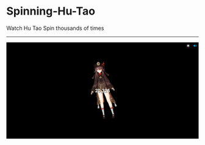 # Spinning-Hu-Tao
Watch Hu Tao Spin thousands of times

---
![Showcase](https://github.com/CDavidSV/Spinning-Hu-Tao/blob/main/assets/images/showcase.jpg)
